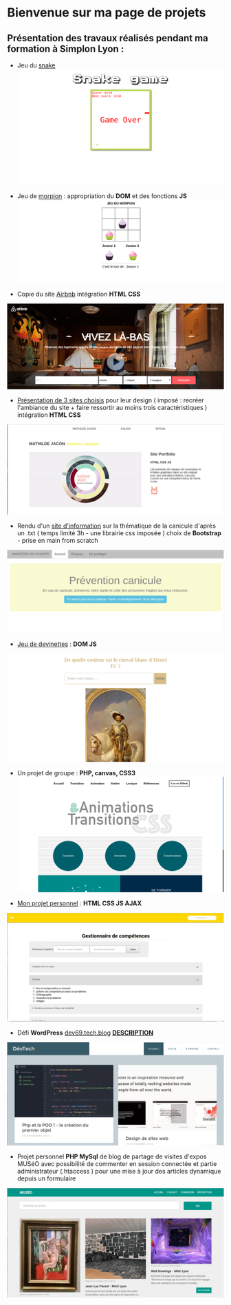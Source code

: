 # Bienvenue sur ma page de projets

## Présentation des travaux réalisés pendant ma formation à Simplon Lyon :

* Jeu du [snake](https://cjoly69.github.io/snake/index.html)
![Snake Game](/snake/snake.png)

* Jeu de [morpion](https://cjoly69.github.io/morpion/index.html) : appropriation du **DOM** et des fonctions **JS**
![Morpion](/images/morpion.png)

* Copie du site [Airbnb](https://cjoly69.github.io/airbnb/index.html) intégration **HTML CSS**

![Airbnb](/images/airbnb.png)


* [Présentation de 3 sites choisis](https://cjoly69.github.io/design/index.html) pour leur design ( imposé : recréer l'ambiance du site + faire ressortir au moins trois caractéristiques ) intégration **HTML CSS**

![Design](/images/3sites.png)


* Rendu d'un [site d'information](https://cjoly69.github.io/MEP_canicule/index.html) sur la thématique de la canicule d'après un .txt ( temps limité 3h - une librairie css imposée ) choix de **Bootstrap** - prise en main from scratch

![Prevention](/images/prevention.png)


* [Jeu de devinettes](https://cjoly69.github.io/jeu-henri-4/h4.html) : **DOM JS**

![Devinettes](/images/devinette.png)

* Un projet de groupe : **PHP, canvas, CSS3**
![Animus Transismus](/images/at.png) 

* [Mon projet personnel](https://cjoly69.github.io/pp/index.html) : **HTML CSS JS AJAX**

![Projet math](/images/math.png)


* Défi **WordPress** [dev69.tech.blog](https://dev69.tech.blog/) [**DESCRIPTION**](https://cjoly69.github.io/defi_wp.html)

![Blog WP](/images/wp.png)


* Projet personnel **PHP MySql** de blog de partage de visites d'expos MUSéO avec possibilité de commenter en session connectée et partie administrateur (.htaccess )  pour une mise à jour des articles dynamique depuis un formulaire

![Blog Muséo](/images/museo.png)
